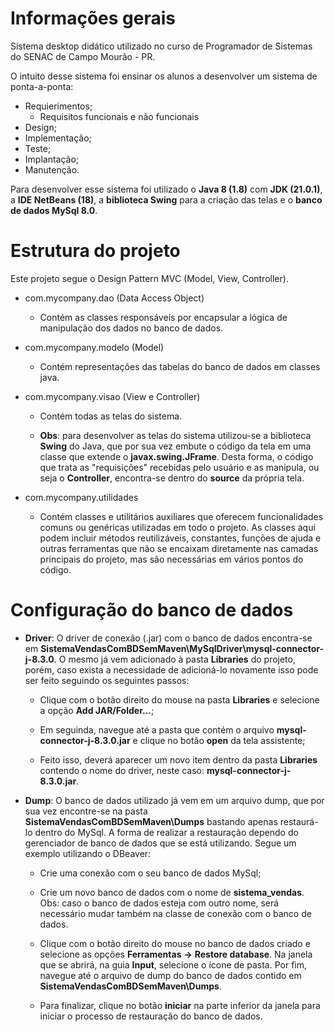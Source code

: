# Informações gerais

Sistema desktop didático utilizado no curso de Programador de Sistemas do SENAC de Campo Mourão - PR.

O intuito desse sistema foi ensinar os alunos a desenvolver um sistema de ponta-a-ponta:
  * Requierimentos;
    * Requisitos funcionais e não funcionais
  * Design;
  * Implementação;
  * Teste;
  * Implantação;
  * Manutenção.   

Para desenvolver esse sistema foi utilizado o **Java 8 (1.8)** com **JDK (21.0.1)**, a **IDE NetBeans (18)**, a **biblioteca Swing** para a criação das telas e o **banco de dados MySql 8.0**.

# Estrutura do projeto
Este projeto segue o Design Pattern MVC (Model, View, Controller).

  * com.mycompany.dao (Data Access Object)
    * Contém as classes responsáveis por encapsular a lógica de manipulação dos dados no banco de dados.

  * com.mycompany.modelo (Model)
    * Contém representações das tabelas do banco de dados em classes java.
  * com.mycompany.visao (View e Controller)
    * Contém todas as telas do sistema.
   
    * **Obs**: para desenvolver as telas do sistema utilizou-se a biblioteca **Swing** do Java, que por sua vez embute o código da tela em uma classe que extende o **javax.swing.JFrame**. Desta forma, o código que trata as "requisições" recebidas pelo usuário e as manipula, ou seja o **Controller**, encontra-se dentro do **source** da própria tela.
   
  * com.mycompany.utilidades
    * Contém classes e utilitários auxiliares que oferecem funcionalidades comuns ou genéricas utilizadas em todo o projeto. As classes aqui podem incluir métodos reutilizáveis, constantes, funções de ajuda e outras ferramentas que não se encaixam diretamente nas camadas principais do projeto, mas são necessárias em vários pontos do código. 

# Configuração do banco de dados

* **Driver**: O driver de conexão (.jar) com o banco de dados encontra-se em **SistemaVendasComBDSemMaven\MySqlDriver\mysql-connector-j-8.3.0**. O mesmo já vem adicionado à pasta **Libraries** do projeto, porém, caso exista a necessidade de adicioná-lo novamente isso pode ser feito seguindo os seguintes passos:
  * Clique com o botão direito do mouse na pasta **Libraries** e selecione a opção **Add JAR/Folder...**;
    
  * Em seguinda, navegue até a pasta que contém o arquivo **mysql-connector-j-8.3.0.jar** e clique no botão **open** da tela assistente;
    
  * Feito isso, deverá aparecer um novo item dentro da pasta **Libraries** contendo o nome do driver, neste caso: **mysql-connector-j-8.3.0.jar**.

* **Dump**: O banco de dados utilizado já vem em um arquivo dump, que por sua vez encontre-se na pasta **SistemaVendasComBDSemMaven\Dumps** bastando apenas restaurá-lo dentro do MySql. A forma de realizar a restauração dependo do gerenciador de banco de dados que se está utilizando. Segue um exemplo utilizando o DBeaver:
  * Crie uma conexão com o seu banco de dados MySql;
    
  * Crie um novo banco de dados com o nome de **sistema_vendas**. Obs: caso o banco de dados esteja com outro nome, será necessário mudar também na classe de conexão com o banco de dados.
    
  * Clique com o botão direito do mouse no banco de dados criado e selecione as opções **Ferramentas** **->** **Restore database**. Na janela que se abrirá, na guia **Input**, selecione o ícone de pasta. Por fim, navegue até o arquivo de dump do banco de dados contido em **SistemaVendasComBDSemMaven\Dumps**.
 
  * Para finalizar, clique no botão **iniciar** na parte inferior da janela para iniciar o processo de restauração do banco de dados.
